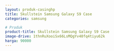 ```yaml
---
layout: produk-casinghp
title: Skullstein Samsung Galaxy S9 Case
categories: samsung

# Produk
product-title: Skullstein Samsung Galaxy S9 Case
image-drive: 1thnRuXooiSx66LsMQgYv40fq4tiyu62k
harga: 90000
---
```

